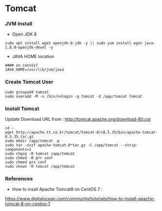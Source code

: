 # Tomcat


### JVM Install

- Open JDK 8
~~~
sudo apt install wget openjdk-8-jdk -y || sudo yum install wget java-1.8.0-openjdk-devel -y
~~~

- JAVA HOME location
~~~
#### on centos7
JAVA_HOME=/usr/lib/jvm/java

~~~

### Create Tomcat User
~~~
sudo groupadd tomcat
sudo useradd -M -s /bin/nologin -g tomcat -d /app/tomcat tomcat
~~~

### Install Tomcat

Update Download URL from : http://tomcat.apache.org/download-80.cgi
~~~
cd ~
wget http://apache.tt.co.kr/tomcat/tomcat-8/v8.5.35/bin/apache-tomcat-8.5.35.tar.gz
sudo mkdir /app/tomcat -p
sudo tar -xvzf apache-tomcat-8*tar.gz -C /app/tomcat --strip-components=1
sudo chgrp -R tomcat /app/tomcat
sudo chmod -R g+r conf
sudo chmod g+x conf
sudo chown -R tomcat /app/tomcat
~~~




### References
- How to insall Apache Tomcat8 on CentOS 7 :

https://www.digitalocean.com/community/tutorials/how-to-install-apache-tomcat-8-on-centos-7

